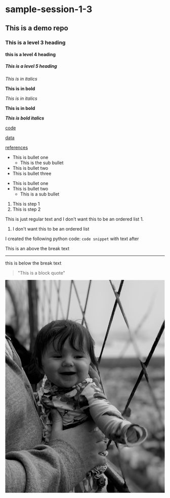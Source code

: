 # sample-session-1-3
## This is a demo repo
### This is a level 3 heading
#### this is a level 4 heading

##### This is a level 5 heading

*This is in italics*

**This is in bold**

_This is in italics_

__This is in bold__

**_This is bold italics_**

[code](code)

[data](data)

[references](references)

* This is bullet one
    * This is the sub bullet
* This is bullet two
* This is bullet three

- This is bullet one
- This is bullet two
    - This is a sub bullet

1. This is step 1
2. This is step 2

This is just regular text and I don't want this to be an ordered list 1.

1. I don't want this to be an ordered list

I created the following python code: `code snippet` with text after


This is an above the break text

---

this is below the break text

>"This is a block quote"

![olivia](olivia.jpg)